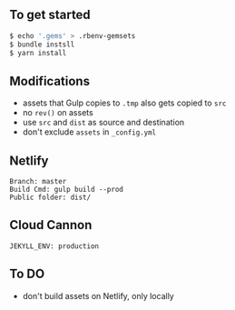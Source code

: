 ## To get started

```sh
$ echo '.gems' > .rbenv-gemsets
$ bundle instsll
$ yarn install
```

## Modifications

- assets that Gulp copies to `.tmp` also gets copied to `src`
- no `rev()` on assets
- use `src` and `dist` as source and destination
- don't exclude `assets` in `_config.yml`

## Netlify
```
Branch: master
Build Cmd: gulp build --prod
Public folder: dist/
```

## Cloud Cannon
```
JEKYLL_ENV: production
```

## To DO

- don't build assets on Netlify, only locally
